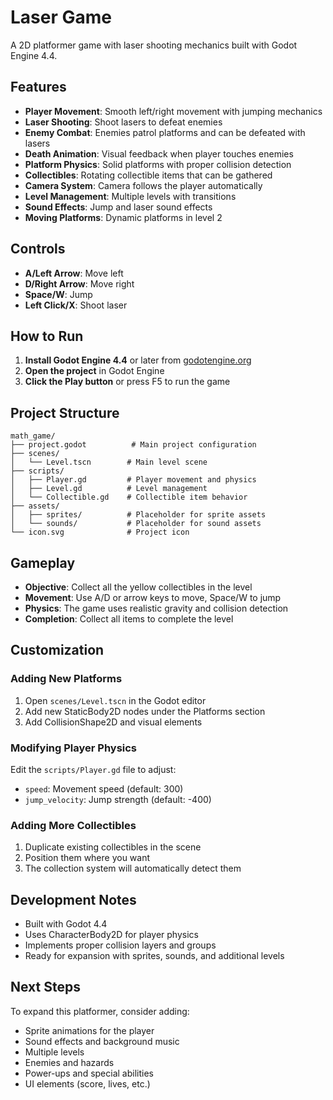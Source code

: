 # Laser Game

A 2D platformer game with laser shooting mechanics built with Godot Engine 4.4.

## Features

- **Player Movement**: Smooth left/right movement with jumping mechanics
- **Laser Shooting**: Shoot lasers to defeat enemies
- **Enemy Combat**: Enemies patrol platforms and can be defeated with lasers
- **Death Animation**: Visual feedback when player touches enemies
- **Platform Physics**: Solid platforms with proper collision detection
- **Collectibles**: Rotating collectible items that can be gathered
- **Camera System**: Camera follows the player automatically
- **Level Management**: Multiple levels with transitions
- **Sound Effects**: Jump and laser sound effects
- **Moving Platforms**: Dynamic platforms in level 2

## Controls

- **A/Left Arrow**: Move left
- **D/Right Arrow**: Move right
- **Space/W**: Jump
- **Left Click/X**: Shoot laser

## How to Run

1. **Install Godot Engine 4.4** or later from [godotengine.org](https://godotengine.org/)
2. **Open the project** in Godot Engine
3. **Click the Play button** or press F5 to run the game

## Project Structure

```
math_game/
├── project.godot          # Main project configuration
├── scenes/
│   └── Level.tscn        # Main level scene
├── scripts/
│   ├── Player.gd         # Player movement and physics
│   ├── Level.gd          # Level management
│   └── Collectible.gd    # Collectible item behavior
├── assets/
│   ├── sprites/          # Placeholder for sprite assets
│   └── sounds/           # Placeholder for sound assets
└── icon.svg              # Project icon
```

## Gameplay

- **Objective**: Collect all the yellow collectibles in the level
- **Movement**: Use A/D or arrow keys to move, Space/W to jump
- **Physics**: The game uses realistic gravity and collision detection
- **Completion**: Collect all items to complete the level

## Customization

### Adding New Platforms
1. Open `scenes/Level.tscn` in the Godot editor
2. Add new StaticBody2D nodes under the Platforms section
3. Add CollisionShape2D and visual elements

### Modifying Player Physics
Edit the `scripts/Player.gd` file to adjust:
- `speed`: Movement speed (default: 300)
- `jump_velocity`: Jump strength (default: -400)

### Adding More Collectibles
1. Duplicate existing collectibles in the scene
2. Position them where you want
3. The collection system will automatically detect them

## Development Notes

- Built with Godot 4.4
- Uses CharacterBody2D for player physics
- Implements proper collision layers and groups
- Ready for expansion with sprites, sounds, and additional levels

## Next Steps

To expand this platformer, consider adding:
- Sprite animations for the player
- Sound effects and background music
- Multiple levels
- Enemies and hazards
- Power-ups and special abilities
- UI elements (score, lives, etc.)
